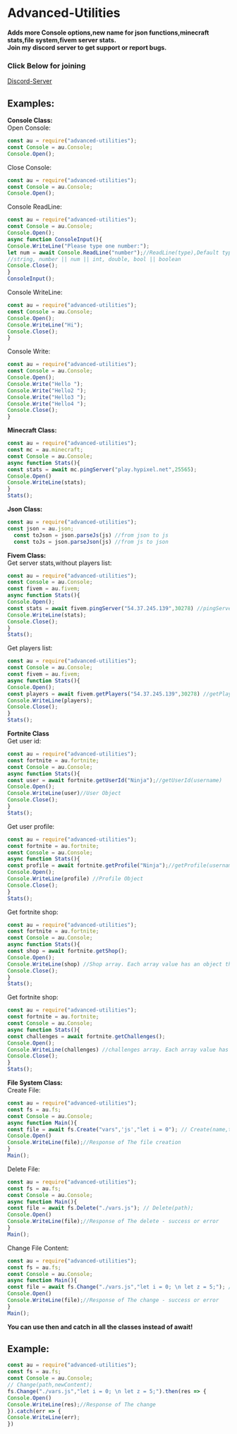 # Advanced-Utilities
**Adds more Console options,new name for json functions,minecraft stats,file system,fivem server stats.** <br/>
**Join my discord server to get support or report bugs.** 
### Click Below for joining ###
[Discord-Server](https://discord.gg/Ykwr258WSK)
## Examples:  
**Console Class:** \
Open Console:
```javascript
const au = require("advanced-utilities");
const Console = au.Console;
Console.Open();
```
Close Console:
```javascript
const au = require("advanced-utilities");
const Console = au.Console;
Console.Open();
```
Console ReadLine:
```javascript
const au = require("advanced-utilities");
const Console = au.Console;
Console.Open();
async function ConsoleInput(){
Console.WriteLine("Please type one number:");
let num = await Console.ReadLine("number");//ReadLine(type),Default type is string,Types:
//string, number || num || int, double, bool || boolean
Console.Close();
}
ConsoleInput();
```
Console WriteLine:
```javascript
const au = require("advanced-utilities");
const Console = au.Console;
Console.Open();
Console.WriteLine("Hi");
Console.Close();
}
```
Console Write:
```javascript
const au = require("advanced-utilities");
const Console = au.Console;
Console.Open();
Console.Write("Hello ");
Console.Write("Hello2 ");
Console.Write("Hello3 ");
Console.Write("Hello4 ");
Console.Close();
}
```
**Minecraft Class:**
```javascript
const au = require("advanced-utilities");
const mc = au.minecraft;
const Console = au.Console;
async function Stats(){
const stats = await mc.pingServer("play.hypixel.net",25565);
Console.Open()
Console.WriteLine(stats);
}
Stats();
```
**Json Class:**
```javascript
const au = require("advanced-utilities");
const json = au.json;
  const toJson = json.parseJs(js) //from json to js
  const toJs = json.parseJson(js) //from js to json
```
**Fivem Class:** <br/>
Get server stats,without players list:
```javascript
const au = require("advanced-utilities");
const Console = au.Console;
const fivem = au.fivem;
async function Stats(){
Console.Open();
const stats = await fivem.pingServer("54.37.245.139",30278) //pingServer(ip,port)
Console.WriteLine(stats);
Console.Close();
}
Stats();
```
Get players list:
```javascript 
const au = require("advanced-utilities");
const Console = au.Console;
const fivem = au.fivem;
async function Stats(){
Console.Open();
const players = await fivem.getPlayers("54.37.245.139",30278) //getPlayers(ip,port)
Console.WriteLine(players);
Console.Close();
}
Stats();
```
**Fortnite Class** <br/>
Get user id:
```js
const au = require("advanced-utilities");
const fortnite = au.fortnite;
const Console = au.Console;
async function Stats(){
const user = await fortnite.getUserId("Ninja");//getUserId(username)
Console.Open();
Console.WriteLine(user)//User Object
Console.Close();
}
Stats();
```
Get user profile:
```js
const au = require("advanced-utilities");
const fortnite = au.fortnite;
const Console = au.Console;
async function Stats(){
const profile = await fortnite.getProfile("Ninja");//getProfile(username or id,platform),If you don't specfic a platform,The platform will be pc.
Console.Open();
Console.WriteLine(profile) //Profile Object
Console.Close();
}
Stats();
```
Get fortnite shop:
```js
const au = require("advanced-utilities");
const fortnite = au.fortnite;
const Console = au.Console;
async function Stats(){
const shop = await fortnite.getShop();
Console.Open();
Console.WriteLine(shop) //Shop array. Each array value has an object that contains a details about specific item.
Console.Close();
}
Stats();
```
Get fortnite shop:
```js
const au = require("advanced-utilities");
const fortnite = au.fortnite;
const Console = au.Console;
async function Stats(){
const challenges = await fortnite.getChallenges();
Console.Open();
Console.WriteLine(challenges) //challenges array. Each array value has an object that contains a details about specific challenge.
Console.Close();
}
Stats();
```
**File System Class:** <br/>
Create File:
```javascript
const au = require("advanced-utilities");
const fs = au.fs;
const Console = au.Console;
async function Main(){
const file = await fs.Create("vars",'js',"let i = 0"); // Create(name,type,content);
Console.Open()
Console.WriteLine(file);//Response of The file creation
}
Main();
```
Delete File:
```javascript
const au = require("advanced-utilities");
const fs = au.fs;
const Console = au.Console;
async function Main(){
const file = await fs.Delete("./vars.js"); // Delete(path);
Console.Open()
Console.WriteLine(file);//Response of The delete - success or error
}
Main();
```
Change File Content:
```javascript
const au = require("advanced-utilities");
const fs = au.fs;
const Console = au.Console;
async function Main(){
const file = await fs.Change("./vars.js","let i = 0; \n let z = 5;"); // Change(path,newContent);
Console.Open()
Console.WriteLine(file);//Response of The change - success or error
}
Main();
```
**You can use then and catch in all the classes instead of await!**
## Example: ##
```javascript
const au = require("advanced-utilities");
const fs = au.fs;
const Console = au.Console;
// Change(path,newContent);
fs.Change("./vars.js","let i = 0; \n let z = 5;").then(res => {
Console.Open()
Console.WriteLine(res);//Response of The change 
}).catch(err => {
Console.WriteLine(err);
})
```
